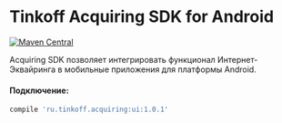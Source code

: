 # Tinkoff Acquiring SDK for Android

[![Maven Central](https://img.shields.io/maven-central/v/ru.tinkoff.acquiring/ui.svg?maxAge=2592000)][search.maven]

Acquiring SDK позволяет интегрировать функционал Интернет-Эквайринга в мобильные приложения для платформы Android.

#### Подключение:
```groovy
compile 'ru.tinkoff.acquiring:ui:1.0.1'
```

[search.maven]: http://search.maven.org/#search|ga|1|ru.tinkoff.acquiring.ui
